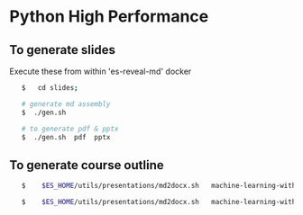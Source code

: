 # Python High Performance

## To generate slides
Execute these from within 'es-reveal-md' docker

```bash
   $   cd slides;   

   # generate md assembly
   $  ./gen.sh  

   # to generate pdf & pptx
   $  ./gen.sh  pdf  pptx
```

## To generate course outline

```bash
   $    $ES_HOME/utils/presentations/md2docx.sh   machine-learning-with-spark.md

   $    $ES_HOME/utils/presentations/md2docx.sh   machine-learning-with-python.md
